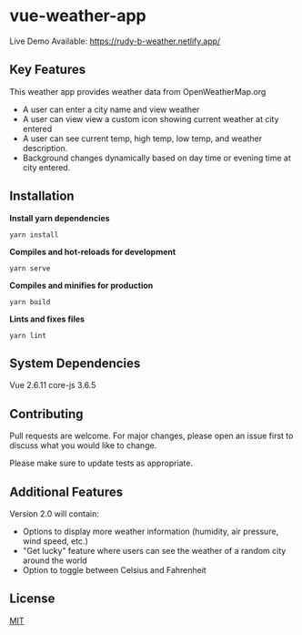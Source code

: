 # vue-weather-app


Live Demo Available: https://rudy-b-weather.netlify.app/

## Key Features
This weather app provides weather data from OpenWeatherMap.org 

 - A user can enter a city name and view weather
 - A user can view view a custom icon showing current weather at city entered
 - A user can see current temp, high temp, low temp, and weather description. 
 - Background changes dynamically based on day time or evening time at city entered.

## Installation
**Install yarn dependencies**

    yarn install
**Compiles and hot-reloads for development**

    yarn serve
    
**Compiles and minifies for production**
```
yarn build
```

**Lints and fixes files**
```
yarn lint
```

## System Dependencies
Vue 2.6.11
core-js 3.6.5

## Contributing
Pull requests are welcome. For major changes, please open an issue first to discuss what you would like to change.

Please make sure to update tests as appropriate.

## Additional Features

 Version 2.0 will contain:
 - Options to display more weather information (humidity, air pressure, wind speed, etc.)
 - "Get lucky" feature where users can see the weather of a random city around the world
 - Option to toggle between Celsius and Fahrenheit

## License
[MIT](https://choosealicense.com/licenses/mit/)
